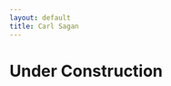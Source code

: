 ```yaml
---
layout: default
title: Carl Sagan
---
```


<div class="container text-center">
  <h1>Under Construction</h1>

</div>
